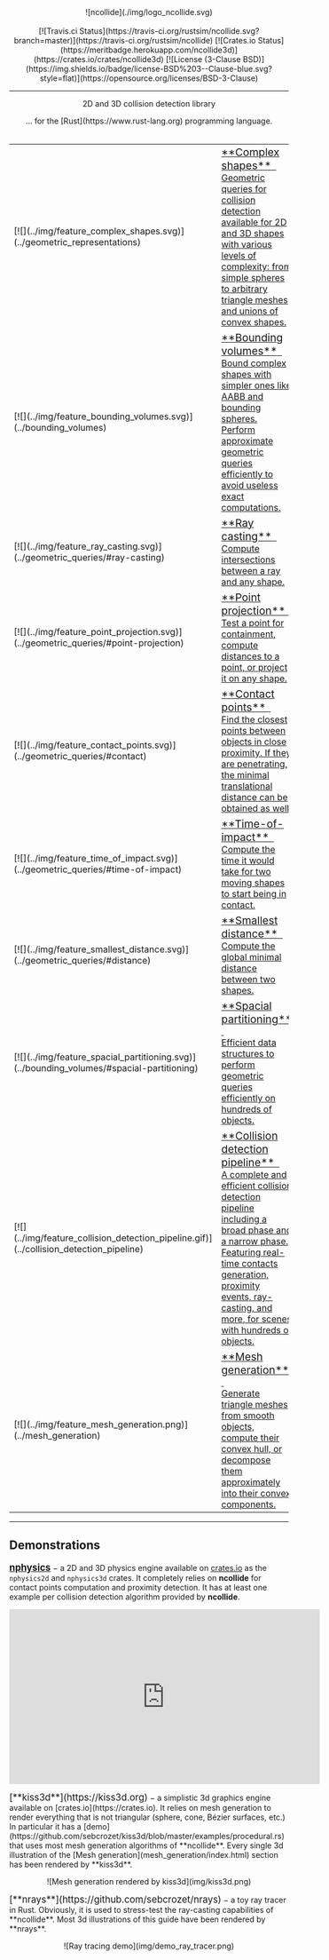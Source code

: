 <center>
![ncollide](./img/logo_ncollide.svg)
</center>
<br/>
<center>
[![Travis.ci Status](https://travis-ci.org/rustsim/ncollide.svg?branch=master)](https://travis-ci.org/rustsim/ncollide)
[![Crates.io Status](https://meritbadge.herokuapp.com/ncollide3d)](https://crates.io/crates/ncollide3d)
[![License (3-Clause BSD)](https://img.shields.io/badge/license-BSD%203--Clause-blue.svg?style=flat)](https://opensource.org/licenses/BSD-3-Clause)

-----

<span class="h1 headline">2D and 3D collision detection library</span>
<div></div>
<span class="subheadline">… for the [Rust](https://www.rust-lang.org) programming language.</span>
</center>

<br>

<table markdown="1">
<tr>
    <td>[![](../img/feature_complex_shapes.svg)](../geometric_representations)</td>
    <td style="vertical-align:middle">
    <a href="../geometric_representations" id="no_highlight">
    <div>
    <big>**Complex shapes**</big>
    <span class="home_dummy_link">&nbsp;<i class="fa fa-external-link" aria-hidden="true"></i></span>
    <br>
    Geometric queries for collision detection available for 2D and 3D shapes
    with various levels of complexity: from simple spheres to arbitrary
    triangle meshes and unions of convex shapes.
    </div>
    </a>
    </td>
</tr>
<tr>
    <td>[![](../img/feature_bounding_volumes.svg)](../bounding_volumes)</td>
    <td style="vertical-align:middle">
    <a href="../bounding_volumes" id="no_highlight">
    <div>
    <big>**Bounding volumes**</big>
    <span class="home_dummy_link">&nbsp;<i class="fa fa-external-link" aria-hidden="true"></i></span>
    <br>
    Bound complex shapes with simpler ones like AABB and bounding spheres.
    Perform approximate geometric queries efficiently to avoid useless exact
    computations.
    </div>
    </a>
    </td>
</tr>
<tr>
    <td>[![](../img/feature_ray_casting.svg)](../geometric_queries/#ray-casting)</td>
    <td style="vertical-align:middle">
    <a href="../geometric_queries/#ray-casting" id="no_highlight">
    <div>
    <big>**Ray casting**</big>
    <span class="home_dummy_link">&nbsp;<i class="fa fa-external-link" aria-hidden="true"></i></span>
    <br>
    Compute intersections between a ray and any shape.
    </div>
    </a>
    </td>
</tr>
<tr>
    <td>[![](../img/feature_point_projection.svg)](../geometric_queries/#point-projection)</td>
    <td style="vertical-align:middle">
    <a href="../geometric_queries/#point-projection" id="no_highlight">
    <div>
    <big>**Point projection**</big>
    <span class="home_dummy_link">&nbsp;<i class="fa fa-external-link" aria-hidden="true"></i></span>
    <br>
    Test a point for containment, compute distances to a point, or project it
    on any shape.
    </div>
    </a>
    </td>
</tr>
<tr>
    <td>[![](../img/feature_contact_points.svg)](../geometric_queries/#contact)</td>
    <td style="vertical-align:middle">
    <a href="../geometric_queries/#contact" id="no_highlight">
    <div>
    <big>**Contact points**</big>
    <span class="home_dummy_link">&nbsp;<i class="fa fa-external-link" aria-hidden="true"></i></span>
    <br>
    Find the closest points between objects in close proximity.  If they are
    penetrating, the minimal translational distance can be obtained as well!
    </div>
    </a>
    </td>
</tr>
<tr>
    <td>[![](../img/feature_time_of_impact.svg)](../geometric_queries/#time-of-impact)</td>
    <td style="vertical-align:middle">
    <a href="../geometric_queries/#time-of-impact" id="no_highlight">
    <div>
    <big>**Time-of-impact**</big>
    <span class="home_dummy_link">&nbsp;<i class="fa fa-external-link" aria-hidden="true"></i></span>
    <br>
    Compute the time it would take for two moving shapes to start being in
    contact.
    </div>
    </a>
    </td>
</tr>
<tr>
    <td>[![](../img/feature_smallest_distance.svg)](../geometric_queries/#distance)</td>
    <td style="vertical-align:middle">
    <a href="../geometric_queries/#distance" id="no_highlight">
    <div>
    <big>**Smallest distance**</big>
    <span class="home_dummy_link">&nbsp;<i class="fa fa-external-link" aria-hidden="true"></i></span>
    <br>
    Compute the global minimal distance between two shapes.
    </div>
    </a>
    </td>
</tr>
<tr>
    <td>[![](../img/feature_spacial_partitioning.svg)](../bounding_volumes/#spacial-partitioning)</td>
    <td style="vertical-align:middle">
    <a href="../bounding_volumes/#spacial-partitioning" id="no_highlight">
    <div>
    <big>**Spacial partitioning**</big>
    <span class="home_dummy_link">&nbsp;<i class="fa fa-external-link" aria-hidden="true"></i></span>
    <br>
    Efficient data structures to perform geometric queries efficiently on
    hundreds of objects.
    </div>
    </a>
    </td>
</tr>
<tr>
    <td>[![](../img/feature_collision_detection_pipeline.gif)](../collision_detection_pipeline)</td>
    <td style="vertical-align:middle">
    <a href="../collision_detection_pipeline" id="no_highlight">
    <div>
    <big>**Collision detection pipeline**</big>
    <span class="home_dummy_link">&nbsp;<i class="fa fa-external-link" aria-hidden="true"></i></span>
    <br>
    A complete and efficient collision detection pipeline including a broad
    phase and a narrow phase. Featuring real-time contacts generation,
    proximity events, ray-casting, and more, for scenes with hundreds of
    objects.
    </div>
    </a>
    </td>
</tr>
<tr>
    <td>[![](../img/feature_mesh_generation.png)](../mesh_generation)</td>
    <td style="vertical-align:middle">
    <a href="../mesh_generation" id="no_highlight">
    <div>
    <big>**Mesh generation**</big>
    <span class="home_dummy_link">&nbsp;<i class="fa fa-external-link" aria-hidden="true"></i></span>
    <br>
    Generate triangle meshes from smooth objects, compute their convex hull, or
    decompose them approximately into their convex components.
    </div>
    </a>
    </td>
</tr>
</table>

----

## Demonstrations

<big>[**nphysics**](https://nphysics.org)</big> − a 2D and 3D physics engine
available on [crates.io](https://crates.io) as the `nphysics2d` and `nphysics3d`
crates.  It completely relies on **ncollide** for contact points computation
and proximity detection. It has at least one example per collision detection
algorithm provided by **ncollide**.
<p>
<center>
<iframe class="youtube_video" width="560" height="315" src="https://www.youtube.com/embed/CANjXZ5rocI" frameborder="0" allowfullscreen></iframe>
</center>
</p>
<big>[**kiss3d**](https://kiss3d.org)</big> − a simplistic 3d graphics engine
available on [crates.io](https://crates.io). It relies on mesh generation to
render everything that is not triangular (sphere, cone, Bézier surfaces, etc.)
In particular it has a
[demo](https://github.com/sebcrozet/kiss3d/blob/master/examples/procedural.rs)
that uses most mesh generation algorithms of **ncollide**. Every single 3d
illustration of the [Mesh generation](mesh_generation/index.html) section has
been rendered by **kiss3d**.
<p>
<center>
![Mesh generation rendered by kiss3d](img/kiss3d.png)
</center>
</p>
<p>
<big>[**nrays**](https://github.com/sebcrozet/nrays)</big> − a toy ray tracer
in Rust. Obviously, it is used to stress-test the ray-casting capabilities of
**ncollide**. Most 3d illustrations of this guide have been rendered by
**nrays**.
</p>
<p>
<center>
![Ray tracing demo](img/demo_ray_tracer.png)
</center>
</p>

